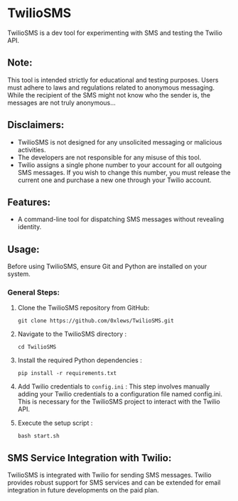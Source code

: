 # TwilioSMS

TwilioSMS is a dev tool for experimenting with SMS and testing the Twilio API.

## Note:
This tool is intended strictly for educational and testing purposes. Users must adhere to laws and regulations related to anonymous messaging. While the recipient of the SMS might not know who the sender is, the messages are not truly anonymous...

## Disclaimers:
- TwilioSMS is not designed for any unsolicited messaging or malicious activities.
- The developers are not responsible for any misuse of this tool.
- Twilio assigns a single phone number to your account for all outgoing SMS messages. If you wish to change this number, you must release the current one and purchase a new one through your Twilio account.

## Features:
- A command-line tool for dispatching SMS messages without revealing identity.

## Usage:
Before using TwilioSMS, ensure Git and Python are installed on your system.

### General Steps:
1. Clone the TwilioSMS repository from GitHub:
   ```
   git clone https://github.com/0xlews/TwilioSMS.git
   ```
2. Navigate to the TwilioSMS directory :
   ```
   cd TwilioSMS
   ```
3. Install the required Python dependencies :
   ```
   pip install -r requirements.txt
   ```
4. Add Twilio credentials to `config.ini` : This step involves manually adding your Twilio credentials to a configuration file named config.ini. This is necessary for the TwilioSMS project to interact with the Twilio API.

5. Execute the setup script :
   ```
   bash start.sh
   ```

## SMS Service Integration with Twilio:
TwilioSMS is integrated with Twilio for sending SMS messages. Twilio provides robust support for SMS services and can be extended for email integration in future developments on the paid plan.
